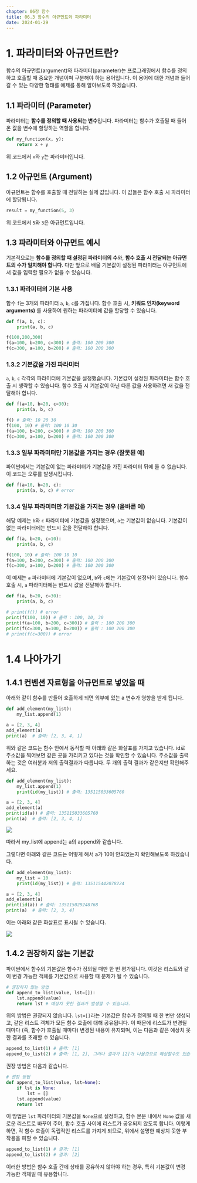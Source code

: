 ```yaml
---
chapter: 06장 함수
title: 06.3 함수의 아규먼트와 파라미터
date: 2024-01-29
---
```


# 1. 파라미터와 아규먼트란?

함수의 아규먼트(argument)와 파라미터(parameter)는 프로그래밍에서 함수를 정의하고 호출할 때 중요한 개념이며 구분해야 하는 용어입니다. 이 용어에 대한 개념과 들어갈 수 있는 다양한 형태를 예제를 통해 알아보도록 하겠습니다.

## 1.1 **파라미터 (Parameter)**

파라미터는 **함수를 정의할 때 사용되는 변수**입니다. 파라미터는 함수가 호출될 때 들어온 값을 변수에 할당하는 역할을 합니다.

```python
def my_function(x, y):
    return x + y
```

위 코드에서 `x`와 `y`는 파라미터입니다.

## 1.2 **아규먼트 (Argument)**

아규먼트는 함수를 호출할 때 전달하는 실제 값입니다. 이 값들은 함수 호출 시 파라미터에 할당됩니다.

```python
result = my_function(5, 3)
```

위 코드에서 `5`와 `3`은 아규먼트입니다.

## 1.3 파라미터와 아규먼트 예시

기본적으로는 **함수를 정의할 때 설정된 파라미터의 수**와, **함수 호출 시 전달되는 아규먼트의 수가 일치해야 합니다**. 다만 앞으로 배울 기본값이 설정된 파라미터는 아규먼트에서 값을 입력할 필요가 없을 수 있습니다.

### **1.3.1 파라미터의 기본 사용**

함수 `f`는 3개의 파라미터 `a`, `b`, `c`를 가집니다. 함수 호출 시, **키워드 인자(keyword arguments)** 를 사용하여 원하는 파라미터에 값을 할당할 수 있습니다.

```python
def f(a, b, c):
    print(a, b, c)

f(100,200,300)
f(a=100, b=200, c=300) # 출력: 100 200 300
f(c=300, a=100, b=200) # 출력: 100 200 300
```

### 1.3.2 **기본값을 가진 파라미터**

`a`, `b`, `c` 각각의 파라미터에 기본값을 설정했습니다. 기본값이 설정된 파라미터는 함수 호출 시 생략할 수 있습니다. 함수 호출 시 기본값이 아닌 다른 값을 사용하려면 새 값을 전달해야 합니다.

```python
def f(a=10, b=20, c=30):
    print(a, b, c)

f() # 출력: 10 20 30
f(100, 10) # 출력: 100 10 30
f(a=100, b=200, c=300) # 출력: 100 200 300
f(c=300, a=100, b=200) # 출력: 100 200 300
```

### 1.3.**3 일부 파라미터만 기본값을 가지는 경우 (잘못된 예)**

파이썬에서는 기본값이 없는 파라미터가 기본값을 가진 파라미터 뒤에 올 수 없습니다. 이 코드는 오류를 발생시킵니다.

```python
def f(a=10, b=20, c):
    print(a, b, c) # error
```

### 1.3.4 **일부 파라미터만 기본값을 가지는 경우 (올바른 예)**

해당 예제는 `b`와 `c` 파라미터에 기본값을 설정했으며, `a`는 기본값이 없습니다. 기본값이 없는 파라미터에는 반드시 값을 전달해야 합니다.

```python
def f(a, b=20, c=10):
    print(a, b, c)

f(100, 10) # 출력: 100 10 10
f(a=100, b=200, c=300) # 출력: 100 200 300
f(c=300, a=100, b=200) # 출력: 100 200 300
```

이 예제는 `a` 파라미터에 기본값이 없으며, `b`와 `c`에는 기본값이 설정되어 있습니다. 함수 호출 시, `a` 파라미터에는 반드시 값을 전달해야 합니다.

```python
def f(a, b=20, c=30):
    print(a, b, c)

# print(f()) # error
print(f(100, 10)) # 출력 : 100, 10, 30
print(f(a=100, b=200, c=300)) # 출력 : 100 200 300
print(f(c=300, a=100, b=200)) # 출력 : 100 200 300
# print(f(c=300)) # error
```

# 1.4 나아가기

## 1.4.1 컨벤션 자료형을 아규먼트로 넣었을 때

아래와 같이 함수를 만들어 호출하게 되면 외부에 있는 a 변수가 영향을 받게 됩니다.

```python
def add_element(my_list):
    my_list.append(1)

a = [2, 3, 4]
add_element(a)
print(a)  # 출력: [2, 3, 4, 1]
```

위와 같은 코드는 함수 안에서 동작할 때 아래와 같은 화살표를 가지고 있습니다. id로 주소값을 찍어보면 같은 곳을 가리키고 있다는 것을 확인할 수 있습니다. 주소값을 출력하는 것은 여러분과 저의 출력결과가 다릅니다. 두 개의 출력 결과가 같은지만 확인해주세요.

```python
def add_element(my_list):
    my_list.append(1)
    print(id(my_list)) # 출력: 135115033605760

a = [2, 3, 4]
add_element(a)
print(id(a)) # 출력: 135115033605760
print(a)  # 출력: [2, 3, 4, 1]
```

![](/images/python/chapter06/3-1.png)

따라서 my_list에 append는 a의 append와 같습니다.

그렇다면 아래와 같은 코드는 어떻게 해서 a가 10이 안되었는지 확인해보도록 하겠습니다.

```python
def add_element(my_list):
    my_list = 10
    print(id(my_list)) # 출력: 135115442078224

a = [2, 3, 4]
add_element(a)
print(id(a)) # 출력: 135115029248768
print(a)  # 출력: [2, 3, 4]
```

이는 아래와 같은 화살표로 표시될 수 있습니다.

![](/images/python/chapter06/3-2.png)

## 1.4.2 권장하지 않는 기본값

파이썬에서 함수의 기본값은 함수가 정의될 때만 한 번 평가됩니다. 이것은 리스트와 같이 변경 가능한 객체를 기본값으로 사용할 때 문제가 될 수 있습니다.

```python
# 권장하지 않는 방법
def append_to_list(value, lst=[]):
    lst.append(value)
    return lst # 예상치 못한 결과가 발생할 수 있습니다.
```

위의 방법은 권장되지 않습니다. `lst=[]`라는 기본값은 함수가 정의될 때 한 번만 생성되고, 같은 리스트 객체가 모든 함수 호출에 대해 공유됩니다. 이 때문에 리스트가 변경될 때마다 (즉, 함수가 호출될 때마다) 변경된 내용이 유지되며, 이는 다음과 같은 예상치 못한 결과를 초래할 수 있습니다.

```python
append_to_list(1) # 출력: [1]
append_to_list(2) # 출력: [1, 2], 그러나 결과가 [2]가 나올것으로 예상할수도 있습니다.
```

권장 방법은 다음과 같습니다.

```python
# 권장 방법
def append_to_list(value, lst=None):
    if lst is None:
        lst = []
    lst.append(value)
    return lst
```

이 방법은 `lst` 파라미터의 기본값을 `None`으로 설정하고, 함수 본문 내에서 `None` 값을 새로운 리스트로 바꾸어 주어, 함수 호출 사이에 리스트가 공유되지 않도록 합니다. 이렇게 하면, 각 함수 호출이 독립적인 리스트를 가지게 되므로, 위에서 설명한 예상치 못한 부작용을 피할 수 있습니다.

```python
append_to_list(1) # 결과: [1]
append_to_list(2) # 결과: [2]
```

이러한 방법은 함수 호출 간에 상태를 공유하지 않아야 하는 경우, 특히 기본값이 변경 가능한 객체일 때 유용합니다.
